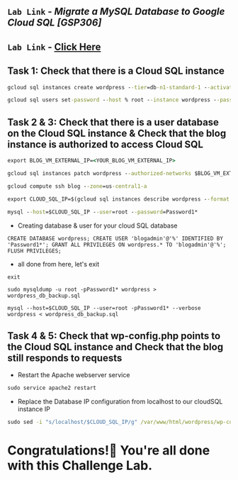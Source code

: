 ## `Lab Link` -  *Migrate a MySQL Database to Google Cloud SQL [GSP306]*
## `Lab Link` - [Click Here](https://www.cloudskillsboost.google/focuses/1740?parent=catalog)

## Task 1: Check that there is a Cloud SQL instance

```cmd
gcloud sql instances create wordpress --tier=db-n1-standard-1 --activation-policy=ALWAYS --zone=us-central1-a --database-version=MYSQL_5_7

gcloud sql users set-password --host % root --instance wordpress --password Password1*
```

## Task 2 & 3: Check that there is a user database on the Cloud SQL instance & Check that the blog instance is authorized to access Cloud SQL

```cmd
export BLOG_VM_EXTERNAL_IP=<YOUR_BLOG_VM_EXTERNAL_IP>
```

```cmd
gcloud sql instances patch wordpress --authorized-networks $BLOG_VM_EXTERNAL_IP/32 --quiet

gcloud compute ssh blog --zone=us-central1-a

export CLOUD_SQL_IP=$(gcloud sql instances describe wordpress --format 'value(ipAddresses.ipAddress)')

mysql --host=$CLOUD_SQL_IP --user=root --password=Password1*
```

* Creating database & user for your cloud SQL database

```
CREATE DATABASE wordpress; CREATE USER 'blogadmin'@'%' IDENTIFIED BY 'Password1*'; GRANT ALL PRIVILEGES ON wordpress.* TO 'blogadmin'@'%'; FLUSH PRIVILEGES;
```

* all done from here, let's exit

```
exit
```

```
sudo mysqldump -u root -pPassword1* wordpress > wordpress_db_backup.sql

mysql --host=$CLOUD_SQL_IP --user=root -pPassword1* --verbose wordpress < wordpress_db_backup.sql
```

## Task 4 & 5: Check that wp-config.php points to the Cloud SQL instance and Check that the blog still responds to requests

* Restart the Apache webserver service

```cmd
sudo service apache2 restart
```

* Replace the Database IP configuration from localhost to our cloudSQL instance IP

```cmd
sudo sed -i "s/localhost/$CLOUD_SQL_IP/g" /var/www/html/wordpress/wp-config.php
```

# Congratulations!🎉 You're all done with this Challenge Lab.